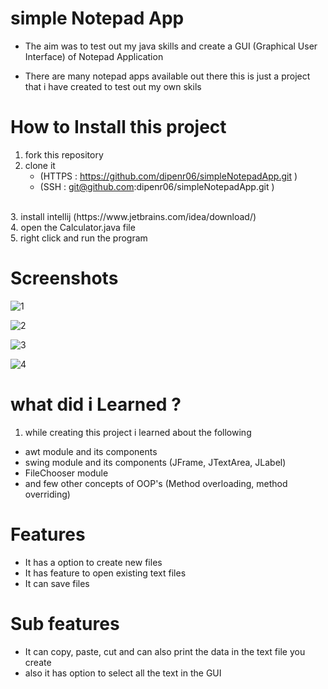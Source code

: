 # simple Notepad App

- The aim was to test out my java skills and create a GUI (Graphical User Interface) of Notepad Application

- There are many notepad apps available out there this is just a project that i have created to test out my own skils

# How to Install this project
1. fork this repository
2. clone it
   - (HTTPS : https://github.com/dipenr06/simpleNotepadApp.git )
   - (SSH : git@github.com:dipenr06/simpleNotepadApp.git )
  <br>
3. install intellij (https://www.jetbrains.com/idea/download/)

<br>
4. open the Calculator.java file
<br>
5. right click and run the program

# Screenshots
![1](https://user-images.githubusercontent.com/66674611/153830632-0b5ff0d7-ec82-4a2f-9506-987223237c06.png)

![2](https://user-images.githubusercontent.com/66674611/153830638-6f316315-0553-4e8d-b5b6-ceae905928a7.png)

![3](https://user-images.githubusercontent.com/66674611/153830640-79e428ec-d5cc-4c5d-8f00-0bd207dff50a.png)

![4](https://user-images.githubusercontent.com/66674611/153830651-8fb34d13-f6f3-4096-9d63-4af619ab2419.png)



# what did i Learned ? 
1. while creating this project i learned about the following
- awt module and its components
- swing module and its components (JFrame, JTextArea, JLabel)
- FileChooser module 
- and few other concepts of OOP's (Method overloading, method overriding)

# Features
- It has a option to create new files
- It has feature to open existing text files
- It can save files

# Sub features
- It can copy, paste, cut and can also print the data in the text file you create
- also it has option to select all the text in the GUI
